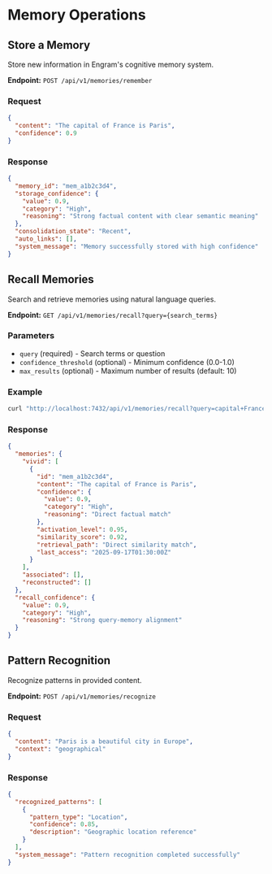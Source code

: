# Memory Operations

## Store a Memory

Store new information in Engram's cognitive memory system.

**Endpoint:** `POST /api/v1/memories/remember`

### Request

```json
{
  "content": "The capital of France is Paris",
  "confidence": 0.9
}
```

### Response

```json
{
  "memory_id": "mem_a1b2c3d4",
  "storage_confidence": {
    "value": 0.9,
    "category": "High",
    "reasoning": "Strong factual content with clear semantic meaning"
  },
  "consolidation_state": "Recent",
  "auto_links": [],
  "system_message": "Memory successfully stored with high confidence"
}
```

## Recall Memories

Search and retrieve memories using natural language queries.

**Endpoint:** `GET /api/v1/memories/recall?query={search_terms}`

### Parameters

- `query` (required) - Search terms or question
- `confidence_threshold` (optional) - Minimum confidence (0.0-1.0)
- `max_results` (optional) - Maximum number of results (default: 10)

### Example

```bash
curl "http://localhost:7432/api/v1/memories/recall?query=capital+France"
```

### Response

```json
{
  "memories": {
    "vivid": [
      {
        "id": "mem_a1b2c3d4",
        "content": "The capital of France is Paris",
        "confidence": {
          "value": 0.9,
          "category": "High",
          "reasoning": "Direct factual match"
        },
        "activation_level": 0.95,
        "similarity_score": 0.92,
        "retrieval_path": "Direct similarity match",
        "last_access": "2025-09-17T01:30:00Z"
      }
    ],
    "associated": [],
    "reconstructed": []
  },
  "recall_confidence": {
    "value": 0.9,
    "category": "High",
    "reasoning": "Strong query-memory alignment"
  }
}
```

## Pattern Recognition

Recognize patterns in provided content.

**Endpoint:** `POST /api/v1/memories/recognize`

### Request

```json
{
  "content": "Paris is a beautiful city in Europe",
  "context": "geographical"
}
```

### Response

```json
{
  "recognized_patterns": [
    {
      "pattern_type": "Location",
      "confidence": 0.85,
      "description": "Geographic location reference"
    }
  ],
  "system_message": "Pattern recognition completed successfully"
}
```
